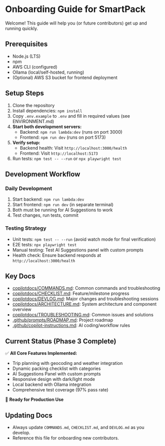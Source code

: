 <!--
This file provides onboarding instructions and key setup steps for new contributors to SmartPack.
Keep this comment at the top; do not overwrite or remove it when updating the document.

How to update: Update this doc whenever onboarding steps, prerequisites, or key docs change. Review after major project or process changes.
-->

# Onboarding Guide for SmartPack

Welcome! This guide will help you (or future contributors) get up and running quickly.

## Prerequisites

- Node.js (LTS)
- npm
- AWS CLI (configured)
- Ollama (local/self-hosted, running)
- (Optional) AWS S3 bucket for frontend deployment

## Setup Steps

1. Clone the repository
2. Install dependencies: `npm install`
3. Copy `.env.example` to `.env` and fill in required values (see ENVIRONMENT.md)
4. **Start both development servers:**
   - Backend: `npm run lambda:dev` (runs on port 3000)
   - Frontend: `npm run dev` (runs on port 5173)
5. **Verify setup:**
   - Backend health: Visit `http://localhost:3000/health`
   - Frontend: Visit `http://localhost:5173`
6. Run tests: `npm test -- --run` or `npx playwright test`

## Development Workflow

### Daily Development

1. Start backend: `npm run lambda:dev`
2. Start frontend: `npm run dev` (in separate terminal)
3. Both must be running for AI Suggestions to work
4. Test changes, run tests, commit

### Testing Strategy

- Unit tests: `npm test -- --run` (avoid watch mode for final verification)
- E2E tests: `npx playwright test`
- Manual testing: Test AI Suggestions panel with custom prompts
- Health check: Ensure backend responds at `http://localhost:3000/health`

## Key Docs

- [copilotdocs/COMMANDS.md](../copilotdocs/COMMANDS.md): Common commands and troubleshooting
- [copilotdocs/CHECKLIST.md](../copilotdocs/CHECKLIST.md): Feature/milestone progress
- [copilotdocs/DEVLOG.md](../copilotdocs/DEVLOG.md): Major changes and troubleshooting sessions
- [copilotdocs/ARCHITECTURE.md](../copilotdocs/ARCHITECTURE.md): System architecture and component overview
- [copilotdocs/TROUBLESHOOTING.md](../copilotdocs/TROUBLESHOOTING.md): Common issues and solutions
- [.github/prompts/ROADMAP.md](../.github/prompts/ROADMAP.md): Project roadmap
- [.github/copilot-instructions.md](../.github/copilot-instructions.md): AI coding/workflow rules

## Current Status (Phase 3 Complete)

✅ **All Core Features Implemented:**

- Trip planning with geocoding and weather integration
- Dynamic packing checklist with categories
- AI Suggestions Panel with custom prompts
- Responsive design with dark/light mode
- Local backend with Ollama integration
- Comprehensive test coverage (97% pass rate)

🚀 **Ready for Production Use**

## Updating Docs

- Always update `COMMANDS.md`, `CHECKLIST.md`, and `DEVLOG.md` as you develop.
- Reference this file for onboarding new contributors.
